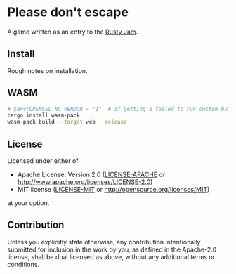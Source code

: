 # Please don't escape

A game written as an entry to the [Rusty Jam](https://itch.io/jam/rusty-jam).

## Install

Rough notes on installation.

## WASM

```bash
# $env:OPENSSL_NO_VENDOR = "1"  # if getting a failed to run custom build command for openssl-sys when installing wasm-pack
cargo install wasm-pack
wasm-pack build --target web --release
```

## License

Licensed under either of

 * Apache License, Version 2.0
   ([LICENSE-APACHE](LICENSE-APACHE) or http://www.apache.org/licenses/LICENSE-2.0)
 * MIT license
   ([LICENSE-MIT](LICENSE-MIT) or http://opensource.org/licenses/MIT)

at your option.

## Contribution

Unless you explicitly state otherwise, any contribution intentionally submitted
for inclusion in the work by you, as defined in the Apache-2.0 license, shall be
dual licensed as above, without any additional terms or conditions.
